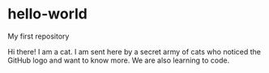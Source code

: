 # hello-world
My first repository

Hi there! I am a cat. I am sent here by a secret army of cats who noticed the GitHub logo and want to know more. We are also learning to code.
